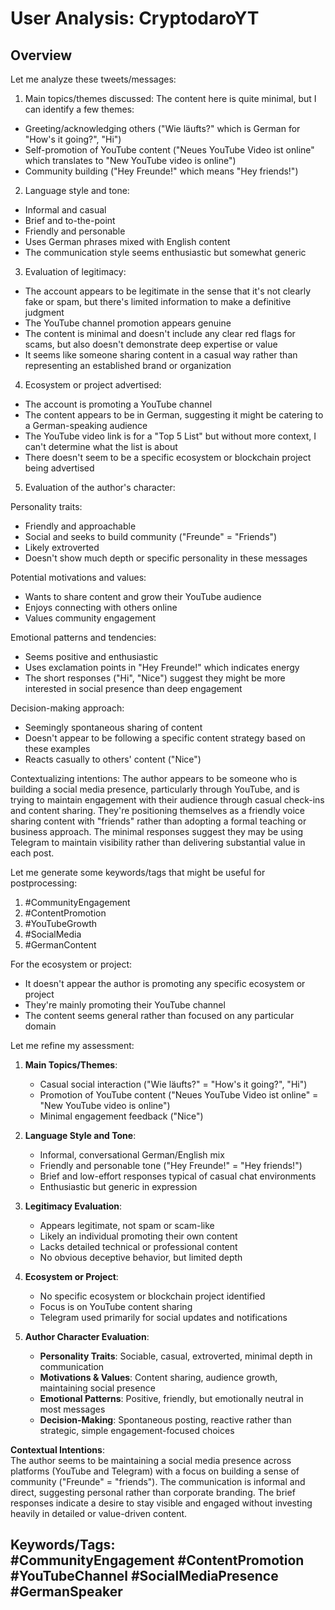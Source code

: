 # User Analysis: CryptodaroYT

## Overview

<think>
Let me analyze these tweets/messages:

1. Main topics/themes discussed:
The content here is quite minimal, but I can identify a few themes:
- Greeting/acknowledging others ("Wie läufts?" which is German for "How's it going?", "Hi")
- Self-promotion of YouTube content ("Neues YouTube Video ist online" which translates to "New YouTube video is online")
- Community building ("Hey Freunde!" which means "Hey friends!")

2. Language style and tone:
- Informal and casual
- Brief and to-the-point
- Friendly and personable
- Uses German phrases mixed with English content
- The communication style seems enthusiastic but somewhat generic

3. Evaluation of legitimacy:
- The account appears to be legitimate in the sense that it's not clearly fake or spam, but there's limited information to make a definitive judgment
- The YouTube channel promotion appears genuine
- The content is minimal and doesn't include any clear red flags for scams, but also doesn't demonstrate deep expertise or value
- It seems like someone sharing content in a casual way rather than representing an established brand or organization

4. Ecosystem or project advertised:
- The account is promoting a YouTube channel
- The content appears to be in German, suggesting it might be catering to a German-speaking audience
- The YouTube video link is for a "Top 5 List" but without more context, I can't determine what the list is about
- There doesn't seem to be a specific ecosystem or blockchain project being advertised

5. Evaluation of the author's character:

Personality traits:
- Friendly and approachable
- Social and seeks to build community ("Freunde" = "Friends")
- Likely extroverted
- Doesn't show much depth or specific personality in these messages

Potential motivations and values:
- Wants to share content and grow their YouTube audience
- Enjoys connecting with others online
- Values community engagement

Emotional patterns and tendencies:
- Seems positive and enthusiastic
- Uses exclamation points in "Hey Freunde!" which indicates energy
- The short responses ("Hi", "Nice") suggest they might be more interested in social presence than deep engagement

Decision-making approach:
- Seemingly spontaneous sharing of content
- Doesn't appear to be following a specific content strategy based on these examples
- Reacts casually to others' content ("Nice")

Contextualizing intentions:
The author appears to be someone who is building a social media presence, particularly through YouTube, and is trying to maintain engagement with their audience through casual check-ins and content sharing. They're positioning themselves as a friendly voice sharing content with "friends" rather than adopting a formal teaching or business approach. The minimal responses suggest they may be using Telegram to maintain visibility rather than delivering substantial value in each post.

Let me generate some keywords/tags that might be useful for postprocessing:
1. #CommunityEngagement
2. #ContentPromotion
3. #YouTubeGrowth
4. #SocialMedia
5. #GermanContent

For the ecosystem or project:
- It doesn't appear the author is promoting any specific ecosystem or project
- They're mainly promoting their YouTube channel
- The content seems general rather than focused on any particular domain

Let me refine my assessment:
</think>

1. **Main Topics/Themes**: 
   - Casual social interaction ("Wie läufts?" = "How's it going?", "Hi")
   - Promotion of YouTube content ("Neues YouTube Video ist online" = "New YouTube video is online")
   - Minimal engagement feedback ("Nice")

2. **Language Style and Tone**:
   - Informal, conversational German/English mix
   - Friendly and personable tone ("Hey Freunde!" = "Hey friends!")
   - Brief and low-effort responses typical of casual chat environments
   - Enthusiastic but generic in expression

3. **Legitimacy Evaluation**:
   - Appears legitimate, not spam or scam-like
   - Likely an individual promoting their own content
   - Lacks detailed technical or professional content
   - No obvious deceptive behavior, but limited depth

4. **Ecosystem or Project**:
   - No specific ecosystem or blockchain project identified
   - Focus is on YouTube content sharing
   - Telegram used primarily for social updates and notifications

5. **Author Character Evaluation**:
   - **Personality Traits**: Sociable, casual, extroverted, minimal depth in communication
   - **Motivations & Values**: Content sharing, audience growth, maintaining social presence
   - **Emotional Patterns**: Positive, friendly, but emotionally neutral in most messages
   - **Decision-Making**: Spontaneous posting, reactive rather than strategic, simple engagement-focused choices

**Contextual Intentions**:  
The author seems to be maintaining a social media presence across platforms (YouTube and Telegram) with a focus on building a sense of community ("Freunde" = "friends"). The communication is informal and direct, suggesting personal rather than corporate branding. The brief responses indicate a desire to stay visible and engaged without investing heavily in detailed or value-driven content.

**Keywords/Tags**:  
#CommunityEngagement #ContentPromotion #YouTubeChannel #SocialMediaPresence #GermanSpeaker
---
